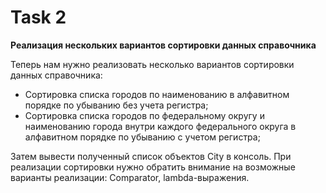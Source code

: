 # Task 2

**Реализация нескольких вариантов сортировки данных справочника**

Теперь нам нужно реализовать несколько вариантов сортировки данных справочника:

- Сортировка списка городов по наименованию в алфавитном порядке по убыванию без учета регистра;
- Сортировка списка городов по федеральному округу и наименованию города внутри каждого федерального округа в алфавитном порядке по убыванию с учетом регистра;

Затем вывести полученный список объектов City в консоль. При реализации сортировки нужно обратить внимание на возможные варианты реализации: Comparator, lambda-выражения.